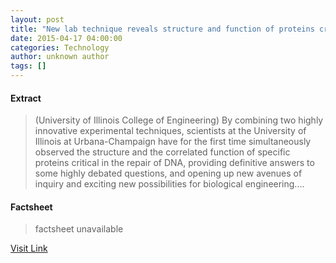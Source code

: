 ```yaml
---
layout: post
title: "New lab technique reveals structure and function of proteins critical in DNA repair"
date: 2015-04-17 04:00:00
categories: Technology
author: unknown author
tags: []
---
```



#### Extract
>(University of Illinois College of Engineering) By combining two highly innovative experimental techniques, scientists at the University of Illinois at Urbana-Champaign have for the first time simultaneously observed the structure and the correlated function of specific proteins critical in the repair of DNA, providing definitive answers to some highly debated questions, and opening up new avenues of inquiry and exciting new possibilities for biological engineering....

#### Factsheet
>factsheet unavailable

[Visit Link](http://www.eurekalert.org/pub_releases/2015-04/uoic-nlt041715.php)


